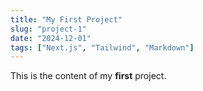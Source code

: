 ```yaml
---
title: "My First Project"
slug: "project-1"
date: "2024-12-01"
tags: ["Next.js", "Tailwind", "Markdown"]
---
```


This is the content of my **first** project.
